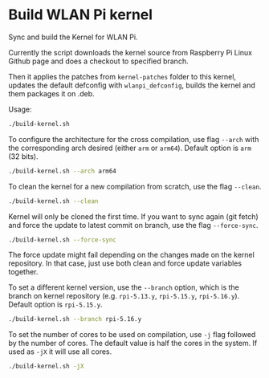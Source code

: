 # Build WLAN Pi kernel

Sync and build the Kernel for WLAN Pi.

Currently the script downloads the kernel source from Raspberry Pi Linux Github page and does a
checkout to specified branch.

Then it applies the patches from `kernel-patches` folder to this kernel, updates the default
defconfig with `wlanpi_defconfig`, builds the kernel and them packages it on .deb.

Usage:
```bash
./build-kernel.sh
```

To configure the architecture for the cross compilation, use flag `--arch` with the corresponding
arch desired (either `arm` or `arm64`). Default option is `arm` (32 bits).
```bash
./build-kernel.sh --arch arm64
```

To clean the kernel for a new compilation from scratch, use the flag `--clean`.
```bash
./build-kernel.sh --clean
```

Kernel will only be cloned the first time. If you want to sync again (git fetch) and force the
update to latest commit on branch, use the flag `--force-sync`.
```bash
./build-kernel.sh --force-sync
```

The force update might fail depending on the changes made on the kernel repository. In that case,
just use both clean and force update variables together.

To set a different kernel version, use the `--branch` option, which is the branch on kernel
repository (e.g. `rpi-5.13.y`, `rpi-5.15.y`, `rpi-5.16.y`). Default option is `rpi-5.15.y`.
```bash
./build-kernel.sh --branch rpi-5.16.y
```

To set the number of cores to be used on compilation, use `-j` flag followed by the number of cores.
The default value is half the cores in the system. If used as `-jX` it will use all cores.
```bash
./build-kernel.sh -jX
```
